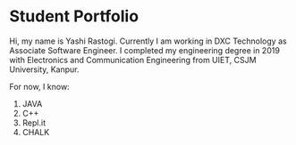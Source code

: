 # Student Portfolio

Hi, my name is Yashi Rastogi. Currently I am working in DXC Technology as Associate Software Engineer. I completed my engineering degree in 2019 with Electronics and Communication Engineering from UIET, CSJM University, Kanpur. 

For now, I know: 
1. JAVA
2. C++
3. Repl.it
4. CHALK